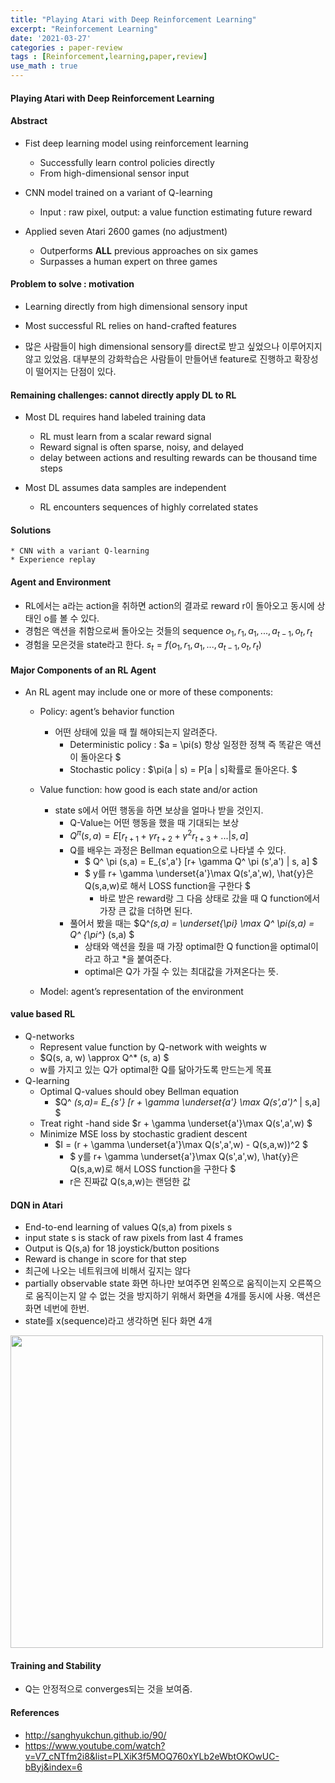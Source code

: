 ```yaml
---
title: "Playing Atari with Deep Reinforcement Learning"
excerpt: "Reinforcement Learning"
date: '2021-03-27'
categories : paper-review
tags : [Reinforcement,learning,paper,review]
use_math : true
---
```




#### Playing Atari with Deep Reinforcement Learning


#### Abstract

* Fist deep learning model using reinforcement learning
    * Successfully learn control policies directly
    * From high-dimensional sensor input

* CNN model trained on a variant of Q-learning
    * Input : raw pixel, output: a value function estimating future reward

* Applied seven Atari 2600 games (no adjustment)
    * Outperforms **ALL** previous approaches on six games
    * Surpasses a human expert on three games

#### Problem to solve : motivation

* Learning directly from high dimensional sensory input 

* Most successful RL relies on hand-crafted features

* 많은 사람들이 high dimensional sensory를 direct로 받고 싶었으나 이루어지지 않고 있었음. 대부분의 강화학습은 사람들이 만들어낸 feature로 진행하고
 확장성이 떨어지는 단점이 있다.


#### Remaining challenges: cannot directly apply DL to RL
* Most DL requires hand labeled training data
    * RL must learn from a scalar reward signal
    * Reward signal is often sparse, noisy, and delayed
    * delay between actions and resulting rewards can be thousand time steps

* Most DL assumes data samples are independent
    * RL encounters sequences of highly correlated states

#### Solutions
    * CNN with a variant Q-learning
    * Experience replay

#### Agent and Environment

* RL에서는 a라는 action을 취하면 action의 결과로 reward r이 돌아오고 동시에 상태인 o를 볼 수 있다.
* 경험은 액션을 취함으로써 돌아오는 것들의 sequence $o_1,r_1,a_1,...,a_{t-1},o_t,r_t$
* 경험을 모은것을 state라고 한다. $s_t = f(o_1,r_1,a_1, ...,a_{t-1},o_t,r_t)$

#### Major Components of an RL Agent

* An RL agent may include one or more of these components:
    * Policy: agent’s behavior function
        * 어떤 상태에 있을 때 뭘 해야되는지 알려준다.
            * Deterministic policy : $a = \pi(s) 항상 일정한 정책 즉 똑같은 액션이 돌아온다 $
            * Stochastic policy : $\pi(a | s) = P[a | s]확률로 돌아온다. $
    * Value function: how good is each state and/or action
        * state s에서 어떤 행동을 하면 보상을 얼마나 받을 것인지.
            * Q-Value는 어떤 행동을 했을 때 기대되는 보상
            * $Q^ \pi(s,a) = E[r_{t+1} + \gamma r_{t+2} + \gamma^2 r_{t+3}+ ... | s, a]$
            * Q를 배우는 과정은 Bellman equation으로 나타낼 수 있다.
                * $ Q^ \pi (s,a) = E_{s',a'} [r+ \gamma Q^ \pi (s',a') | s, a] $
                * $ y를 r+ \gamma \underset{a'}\max Q(s',a',w),  \hat{y}은 Q(s,a,w)로 해서 LOSS function을 구한다 $
                    * 바로 받은 reward랑 그 다음 상태로 갔을 때 Q function에서 가장 큰 값을 더하면 된다.
            * 풀어서 봤을 때는 $Q^*(s,a) = \underset{\pi} \max Q^ \pi(s,a) = Q^ {\pi^*} (s,a) $
                * 상태와 액션을 줬을 때 가장 optimal한 Q function을 optimal이라고 하고 *을 붙여준다. 
                * optimal은 Q가 가질 수 있는 최대값을 가져온다는 뜻.

     * Model: agent’s representation of the environment

#### value based RL
   * Q-networks
       * Represent value function by Q-network with weights w
       * $Q(s, a, w) \approx Q^* (s, a) $
       * w를 가지고 있는 Q가 optimal한 Q를 닮아가도록 만드는게 목표
   * Q-learning
       * Optimal Q-values should obey Bellman equation
           * $Q^ *(s,a)= E_{s'} [r + \gamma \underset{a'} \max Q(s',a')^* | s,a] $
       * Treat right -hand side $r + \gamma \underset{a'}\max Q(s',a',w) $     
       * Minimize MSE loss by stochastic gradient descent
           * $I =  (r + \gamma \underset{a'}\max Q(s',a',w) - Q(s,a,w))^2 $ 
               * $ y를 r+ \gamma \underset{a'}\max Q(s',a',w),  \hat{y}은 Q(s,a,w)로 해서 LOSS function을 구한다 $ 
               * r은 진짜값  Q(s,a,w)는 랜덤한 값
       

#### DQN in Atari

* End-to-end learning of values Q(s,a) from pixels s
* input state s is stack of raw pixels from last 4 frames
* Output is Q(s,a) for 18 joystick/button positions
* Reward is change in score for that step
* 최근에 나오는 네트워크에 비해서 깊지는 않다
* partially observable state 화면 하나만 보여주면 왼쪽으로 움직이는지 오른쪽으로 움직이는지 알 수 없는 것을 방지하기 위해서 화면을 4개를 동시에 사용. 액션은 화면 네번에 한번.
* state를 x(sequence)라고 생각하면 된다 화면 4개

<img src="http://sanghyukchun.github.io/images/post/90-5.png" width="500" height="500">

#### Training and Stability

* Q는 안정적으로 converges되는 것을 보여줌.



#### References

* http://sanghyukchun.github.io/90/
* https://www.youtube.com/watch?v=V7_cNTfm2i8&list=PLXiK3f5MOQ760xYLb2eWbtOKOwUC-bByj&index=6

